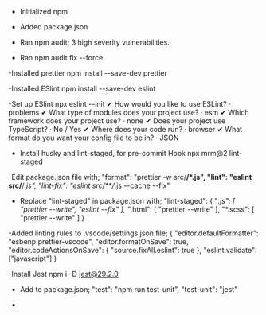 - Initialized npm

- Added package.json

- Ran npm audit;
  3 high severity vulnerabilities.

- Ran npm audit fix --force

-Installed prettier
npm install --save-dev prettier

-Installed ESlint
npm install --save-dev eslint

-Set up ESlint
npx eslint --init
✔ How would you like to use ESLint? · problems
✔ What type of modules does your project use? · esm
✔ Which framework does your project use? · none
✔ Does your project use TypeScript? · No / Yes
✔ Where does your code run? · browser
✔ What format do you want your config file to be in? · JSON

- Install husky and lint-staged, for pre-commit Hook
  npx mrm@2 lint-staged

-Edit package.json file with;
"format": "prettier -w src/**/\*.js",
"lint": "eslint src/**/_.js",
"lint-fix": "eslint src/\*\*/_.js --cache --fix"

- Replace "lint-staged" in package.json with;
  "lint-staged": {
  "_.js": [
  "prettier --write",
  "eslint --fix"
  ],
  "_.html": [
  "prettier --write"
  ],
  "\*.scss": [
  "prettier --write"
  ]
  }

-Added linting rules to .vscode/settings.json file;
{
"editor.defaultFormatter": "esbenp.prettier-vscode",
"editor.formatOnSave": true,
"editor.codeActionsOnSave": {
"source.fixAll.eslint": true
},
"eslint.validate": ["javascript"]
}

-Install Jest
npm i -D jest@29.2.0

- Add to package.json;
  "test": "npm run test-unit",
  "test-unit": "jest"

-

